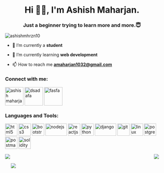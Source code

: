 <h1 align="center">Hi 👋👋, I'm Ashish Maharjan.</h1>
<h3 align="center">Just a beginner trying to learn more and more.😇</h3>

<p align="left"> <img src="https://komarev.com/ghpvc/?username=ashishmhrzn10" alt="ashishmhrzn10" /> </p>

- 🔭 I’m currently a **student**

- 🌱 I’m currently learning **web development**

- 📫 How to reach me **amaharjan1032@gmail.com**

<p align="left">
<h3 align="left">Connect with me:</h3>
<a href="https://www.facebook.com/amaharjan1032" target="blank"><img align="center" src="https://img.icons8.com/color/344/facebook-new.png" alt="ashish maharjan" height="60" width="60" /></a>
<a href="https://www.instagram.com/ashishmaharjan10/" target="blank"><img align="center" src="https://img.icons8.com/color/344/instagram-new--v1.png" alt="dsadafa" height="60" width="60" /></a>
<a href="https://www.linkedin.com/in/ashish-maharjan-59b7b4188/" target="blank"><img align="center" src="https://img.icons8.com/color/344/linkedin.png" alt="fasfa" height="60" width="60" /></a>
</p>

<h3 align="left">Languages and Tools:</h3>
<p align="left"><img src="https://www.vectorlogo.zone/logos/w3_html5/w3_html5-icon.svg" alt="html5" width="40" height="40"/> 
<img src="https://www.vectorlogo.zone/logos/w3_css/w3_css-icon.svg" alt="css3" width="40" height="40"/>
<img src="https://www.vectorlogo.zone/logos/getbootstrap/getbootstrap-icon.svg" alt="bootstrap" width="40" height="40"/>
<img src="https://www.vectorlogo.zone/logos/nodejs/nodejs-ar21.svg" alt="nodejs" width="70" height="40"/>
<img src="https://www.vectorlogo.zone/logos/reactjs/reactjs-icon.svg" alt="reactjs" width="40" height="40"/>
<img src="https://www.vectorlogo.zone/logos/python/python-icon.svg" alt="python" width="40" height="40"/>
<img src="https://www.vectorlogo.zone/logos/djangoproject/djangoproject-ar21.svg" alt="django" width="70" height="40"/>
<img src="https://www.vectorlogo.zone/logos/git-scm/git-scm-icon.svg" alt="git" width="40" height="40"/>
<img src="https://www.vectorlogo.zone/logos/linux/linux-icon.svg" alt="linux" width="40" height="40"/>
<img src="https://www.vectorlogo.zone/logos/postgresql/postgresql-icon.svg" alt="postgres" width="40" height="40"/>
<img src="https://www.vectorlogo.zone/logos/getpostman/getpostman-icon.svg" alt="postman" width="40" height="40"/>
<img src="https://www.logosvgpng.com/wp-content/uploads/2018/10/solidity-logo-vector.png" alt="solidity" width="40" height="40"/>
</p>
<div>
<img src="https://github-readme-stats.spielers.vercel.app/api?username=ashishmhrzn10&show_icons=true&theme=dracula" align="left"/>
<img src="https://github-readme-stats.spielers.vercel.app/api/top-langs/?username=ashishmhrzn10&layout=compact&theme=dracula" align="right"/>
  
<img style="margin-top: 30px;" src="https://github-readme-streak-stats.herokuapp.com?user=AshishMhrzn10&theme=dracula&date_format=M%20j%5B%2C%20Y%5D" align="left" />

<!--
**AshishMhrzn10/AshishMhrzn10** is a ✨ _special_ ✨ repository because its `README.md` (this file) appears on your GitHub profile.

Here are some ideas to get you started:

- 🔭 I’m currently working on ...
- 🌱 I’m currently learning ...
- 👯 I’m looking to collaborate on ...
- 🤔 I’m looking for help with ...
- 💬 Ask me about ...
- 📫 How to reach me: ...
- 😄 Pronouns: ...
- ⚡ Fun fact: ...
-->
